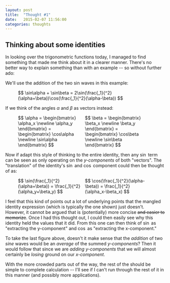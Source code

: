 ```yaml
---
layout: post
title:  "Thought #1"
date:   2015-02-07 11:56:00
categories: thoughts
---
```


## Thinking about some identities

In looking over the trigonometric functions today, I managed to find something that made me think about it in a clearer manner. There's no better way to explain something than with an example -- so without further ado:

We'll use the addition of the two sin waves in this example:

<figure>
$$
    \sin\alpha + \sin\beta = 2\sin(\frac{_1}{^2}(\alpha+\beta))\cos(\frac{_1}{^2}(\alpha-\beta))
$$
</figure>

If we think of the angles $\alpha$ and $\beta$ as vectors instead:

<figure>
<div style="width:49%;display:inline-block;">
$$
    \alpha =
    \begin{bmatrix}
        \alpha_x \newline 
        \alpha_y
    \end{bmatrix} =
    \begin{bmatrix}
        \cos\alpha \newline 
        \sin\alpha
    \end{bmatrix}
$$
</div>
<div style="width:49%;display:inline-block;">
$$
    \beta =
    \begin{bmatrix}
        \beta_x \newline 
        \beta_y
    \end{bmatrix} =
    \begin{bmatrix}
        \cos\beta \newline 
        \sin\beta
    \end{bmatrix}
$$
</div>
</figure>

Now if adapt this style of thinking to the entire identity, then any $\sin$ term can be seen as only operating on the *y-components* of both "vectors". The "translation" of the identity's $\sin$ and $\cos$ component could then be thought of as:

<figure>
    <div style="width:49%;display:inline-block;">
    $$ \sin(\frac{_1}{^2}(\alpha+\beta)) = \frac{_1}{^2}(\alpha_y+\beta_y) $$
    </div>
    <div style="width:49%;display:inline-block;">
    $$ \cos(\frac{_1}{^2}(\alpha-\beta)) = \frac{_1}{^2}(\alpha_x-\beta_x) $$
    </div>
</figure>

I feel that this kind of points out a lot of underlying points that the mangled identity expression (which is typically the one shown) just doesn't. However, it cannot be argued that is (potentially) more concise ~~and easier to memorize~~. Once I had this thought out, I could then easily see why this identity held the values that it did. From this one can then think of $\sin$ as "extracting the y-component" and $\cos$ as "extracting the x-component."

To take the last figure above, doesn't it make sense that the *addition* of two *sine* waves would be an *average* of the summed *y-components*? Then it would follow that since we are *adding y-components* that we will almost certainly be *losing* ground on our *x-component*.

With the more crowded parts out of the way, the rest of the should be simple to complete calculation -- I'll see if I can't run through the rest of it in this manner (and possibly more applications).


[1]: http://en.wikipedia.org/wiki/Beat_%28acoustics%29#Mathematics_and_physics_of_beat_tones
